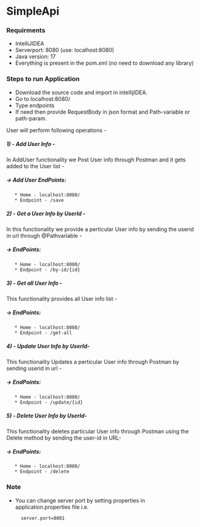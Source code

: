 # SimpleApi
### Requirments
 * IntelliJIDEA
 * Serverport: 8080 (use: localhost:8080)
 * Java version: 17
 * Everything is present in the pom.xml (no need to download any library)
### Steps to run Application
 * Download the source code and import in intellijIDEA.
 * Go to localhost:8080/
 * Type endpoints 
 * If need then provide RequestBody in json format and Path-variable or path-param.
 
 User will perform following operations - 
 ##### 1) - Add User Info -
 In AddUser functionality we Post User info through Postman and it gets added to the User list - 
 ##### -> Add User EndPoints:
       * Home - localhost:8080/
       * Endpoint - /save

 
 ##### 2) - Get a User Info by UserId -
 In this functionality we provide a perticular User info by sending the userid in url through @Pathvariable - 
  ##### -> EndPoints:
       * Home - localhost:8080/
       * Endpoint - /by-id/{id}
 
 
 
 ##### 3) - Get all User Info -
 This functionality provides all User info list - 
 ##### -> EndPoints:
       * Home - localhost:8080/
       * Endpoint - /get-all
 
 
 ##### 4) - Update User Info by UserId-
 This functionality Updates a perticular User info through Postman by sending userid in url - 
 ##### -> EndPoints:
       * Home - localhost:8080/
       * Endpoint - /update/{id}
 
 

 ##### 5) - Delete User Info by UserId-
 This functionality deletes particular User info through Postman using the Delete method by sending the user-id in URL-
 ##### -> EndPoints:
       * Home - localhost:8080/
       * Endpoint - /delete
 


### Note
* You can change server port by setting properties in application.properties file i.e.

        server.port=8081
 
